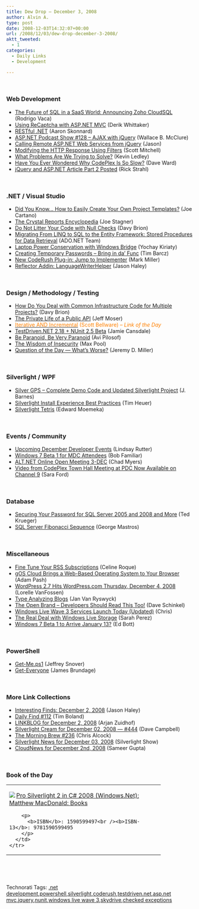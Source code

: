 ```yaml
---
title: Dew Drop – December 3, 2008
author: Alvin A.
type: post
date: 2008-12-03T14:32:07+00:00
url: /2008/12/03/dew-drop-december-3-2008/
aktt_tweeted:
  - 1
categories:
  - Daily Links
  - Development

---
```

&#160;

### Web Development

  * <a target="_blank" href="http://blogs.zoho.com/general/cloudsql/">The Future of SQL in a SaaS World: Announcing Zoho CloudSQL</a> (Rodrigo Vaca)
  * <a target="_blank" href="http://devlicio.us/blogs/derik_whittaker/archive/2008/12/02/using-recaptcha-with-asp-net-mvc.aspx">Using ReCaptcha with ASP.NET MVC</a> (Derik Whittaker)
  * <a target="_blank" href="http://www.pluralsight.com/community/blogs/aaron/archive/2008/12/02/restful-net.aspx">RESTful .NET</a> (Aaron Skonnard)
  * <a target="_blank" href="http://morewally.com/cs/blogs/wallym/archive/2008/12/03/asp-net-podcast-show-128-ajax-with-jquery.aspx">ASP.NET Podcast Show #128 &#8211; AJAX with jQuery</a> (Wallace B. McClure)
  * <a target="_blank" href="http://elegantcode.com/2008/12/02/calling-remote-aspnet-web-services-from-jquery/">Calling Remote ASP.NET Web Services from jQuery</a> (Jason)
  * <a target="_blank" href="http://aspnet.4guysfromrolla.com/articles/120308-1.aspx">Modifying the HTTP Response Using Filters</a> (Scott Mitchell)
  * <a target="_blank" href="http://blogs.msdn.com/liveframework/archive/2008/12/02/what-problems-are-we-trying-to-solve.aspx">What Problems Are We Trying to Solve?</a> (Kevin Ledley)
  * <a target="_blank" href="http://encosia.com/2008/12/03/have-you-ever-wondered-why-codeplex-is-so-slow/">Have You Ever Wondered Why CodePlex Is So Slow?</a> (Dave Ward)
  * <a target="_blank" href="http://west-wind.com/weblog/posts/558952.aspx">jQuery and ASP.NET Article Part 2 Posted</a> (Rick Strahl)

&#160;

### .NET / Visual Studio

  * <a target="_blank" href="http://blogs.msdn.com/webdevelopertips/archive/2008/12/02/tip-32-did-you-know-how-to-easily-create-your-own-project-templates.aspx">Did You Know&#8230; How to Easily Create Your Own Project Templates?</a> (Joe Cartano)
  * <a target="_blank" href="http://www.misfitgeek.com/the%20crystal%20reports%20encyclopedia.aspx">The Crystal Reports Encyclopedia</a> (Joe Stagner)
  * <a target="_blank" href="http://elegantcode.com/2008/12/02/do-not-litter-your-code-with-null-checks/">Do Not Litter Your Code with Null Checks</a> (Davy Brion)
  * <a target="_blank" href="http://blogs.msdn.com/adonet/archive/2008/12/02/migrating-from-linq-to-sql-to-the-entity-framework-stored-procedures-for-data-retrieval.aspx">Migrating From LINQ to SQL to the Entity Framework: Stored Procedures for Data Retrieval</a> (ADO.NET Team)
  * <a target="_blank" href="http://blogs.msdn.com/yochay/archive/2008/12/02/laptop-power-conservation.aspx">Laptop Power Conservation with Windows Bridge</a> (Yochay Kiriaty)
  * <a target="_blank" href="http://devlicio.us/blogs/tim_barcz/archive/2008/12/02/creating-temporary-passwords-bring-in-da-func-lt-t-gt.aspx">Creating Temporary Passwords &#8211; Bring in da&#8217; Func<T></a> (Tim Barcz)
  * <a target="_blank" href="http://community.devexpress.com/blogs/markmiller/archive/2008/12/02/new-coderush-plug-in-jump-to-implementer.aspx">New CodeRush Plug-in: Jump to Implementer</a> (Mark Miller)
  * <a target="_blank" href="http://jasonhaley.com/blog/archive/2008/12/02/142570.aspx">Reflector Addin: LanguageWriterHelper</a> (Jason Haley)

&#160;

### Design / Methodology / Testing

  * <a target="_blank" href="http://davybrion.com/blog/2008/12/how-do-you-deal-with-common-infrastructure-code-for-multiple-projects/">How Do You Deal with Common Infrastructure Code for Multiple Projects?</a> (Davy Brion)
  * <a target="_blank" href="http://www.moserware.com/2008/12/private-life-of-public-api.html">The Private Life of a Public API</a> (Jeff Moser)
  * <a target="_blank" href="http://blog.scottbellware.com/2008/12/iterative-and-incremental.html"><font color="#ff8000">Iterative AND Incremental</font></a> <font color="#ff8000">(Scott Bellware)<em> – Link of the Day</em></font>
  * <a target="_blank" href="http://weblogs.asp.net/nunitaddin/archive/2008/12/02/testdriven-net-2-18-nunit-2-5-beta.aspx">TestDriven.NET 2.18 + NUnit 2.5 Beta</a> (Jamie Cansdale)
  * <a target="_blank" href="http://blogs.msdn.com/avip/archive/2008/12/03/be-paranoid-be-very-paranoid.aspx">Be Paranoid, Be Very Paranoid</a> (Avi Pilosof)
  * <a target="_blank" href="http://www.codesqueeze.com/the-wisdom-of-insecurity/">The Wisdom of Insecurity</a> (Max Pool)
  * <a target="_blank" href="http://codebetter.com/blogs/jeremy.miller/archive/2008/12/03/question-of-the-day-what-s-worse.aspx">Question of the Day &#8212; What&#8217;s Worse?</a> (Jeremy D. Miller)

&#160;

### Silverlight / WPF

  * <a target="_blank" href="http://blogs.msdn.com/jbarnes/archive/2008/12/02/silver-gps-complete-demo-code-and-updated-silverlight-project.aspx">Silver GPS &#8211; Complete Demo Code and Updated Silverlight Project</a> (J. Barnes)
  * <a target="_blank" href="http://timheuer.com/blog/archive/2008/12/02/silverlight-install-experience-best-practices-netflix.aspx">Silverlight Install Experience Best Practices</a> (Tim Heuer)
  * <a target="_blank" href="http://www.codeproject.com/KB/silverlight/silverlight_tetris.aspx">Silverlight Tetris</a> (Edward Moemeka)

&#160;

### Events / Community

  * <a target="_blank" href="http://blogs.msdn.com/lindsay/archive/2008/12/02/upcoming-december-developer-events.aspx">Upcoming December Developer Events</a> (Lindsay Rutter)
  * <a target="_blank" href="http://blogs.msdn.com/bobfamiliar/archive/2008/12/02/windows-7-beta-1-for-mdc-attendees.aspx">Windows 7 Beta 1 for MDC Attendees</a> (Bob Familiar)
  * <a target="_blank" href="http://www.lostechies.com/blogs/chad_myers/archive/2008/12/02/alt-net-online-open-meeting-3-dec.aspx">ALT.NET Online Open Meeting 3-DEC</a> (Chad Myers)
  * <a target="_blank" href="http://blogs.msdn.com/saraford/archive/2008/12/02/video-from-codeplex-town-hall-meeting-at-pdc-now-available-on-channel-9.aspx">Video from CodePlex Town Hall Meeting at PDC Now Available on Channel 9</a> (Sara Ford)

&#160;

### Database

  * <a target="_blank" href="http://blogs.lessthandot.com/index.php/DataMgmt/DataDesign/securing-you-password-for-sql-server-200">Securing Your Password for SQL Server 2005 and 2008 and More</a> (Ted Krueger)
  * <a target="_blank" href="http://blogs.lessthandot.com/index.php/DataMgmt/DBProgramming/MSSQLServer/sql-server-fibonacci-sequence">SQL Server Fibonacci Sequence</a> (George Mastros)

&#160;

### Miscellaneous

  * <a target="_blank" href="http://webworkerdaily.com/2008/12/02/fine-tune-your-rss-subscriptions/">Fine Tune Your RSS Subscriptions</a> (Celine Roque)
  * <a target="_blank" href="http://lifehacker.com/5100927/gos-cloud-brings-a-web+based-operating-system-to-your-browser">gOS Cloud Brings a Web-Based Operating System to Your Browser</a> (Adam Pash)
  * <a target="_blank" href="http://lorelle.wordpress.com/2008/12/02/wordpress-27-hits-wordpresscom-thursday-december-4-2008/">WordPress 2.7 Hits WordPress.com Thursday, December 4, 2008</a> (Lorelle VanFossen)
  * <a target="_blank" href="http://elegantcode.com/2008/12/02/type-analyzing-blogs/">Type Analyzing Blogs</a> (Jan Van Ryswyck)
  * <a target="_blank" href="http://codezest.com/archive/2008/12/02/the-open-brand.aspx">The Open Brand &#8211; Developers Should Read This Too!</a> (Dave Schinkel)
  * <a target="_blank" href="http://feedproxy.google.com/~r/liveside/~3/N6RI686kgZ8/windows-live-wave-3-services-launch-today-updated.aspx">Windows Live Wave 3 Services Launch Today (Updated)</a> (Chris)
  * <a target="_blank" href="http://on10.net/blogs/sarahintampa/The-Real-Deal-With-Windows-Live-Storage/">The Real Deal with Windows Live Storage</a> (Sarah Perez)
  * <a target="_blank" href="http://blogs.zdnet.com/Bott/?p=613">Windows 7 Beta 1 to Arrive January 13?</a> (Ed Bott)

&#160;

### PowerShell

  * <a target="_blank" href="http://blogs.msdn.com/powershell/archive/2008/12/02/get-me-ps1.aspx">Get-Me.ps1</a> (Jeffrey Snover)
  * <a target="_blank" href="http://blogs.msdn.com/powershell/archive/2008/12/02/get-everyone.aspx">Get-Everyone</a> (James Brundage)

&#160;

### More Link Collections

  * <a target="_blank" href="http://jasonhaley.com/blog/archive/2008/12/02/142554.aspx">Interesting Finds: December 2, 2008</a> (Jason Haley)
  * <a target="_blank" href="http://www.techtoolblog.com/archives/daily-find-112">Daily Find #112</a> (Tim Boland)
  * <a target="_blank" href="http://www.arjansworld.com/2008/12/02/linkblog-for-december-2-2008/">LINKBLOG for December 2, 2008</a> (Arjan Zuidhof)
  * <a target="_blank" href="http://geekswithblogs.net/WynApseTechnicalMusings/archive/2008/12/02/127537.aspx">Silverlight Cream for December 02, 2008 &#8212; #444</a> (Dave Campbell)
  * <a target="_blank" href="http://blog.cwa.me.uk/2008/12/03/the-morning-brew-236/">The Morning Brew #236</a> (Chris Alcock)
  * <a target="_blank" href="http://www.silverlightshow.net/news/Silverlight-News-for-December-03-2008.aspx">Silverlight News for December 03, 2008</a> (Silverlight Show)
  * <a target="_blank" href="http://www.cloudave.com/link/cloudnews-for-december-2nd-2008">CloudNews for December 2nd, 2008</a> (Sameer Gupta)

&#160;

### Book of the Day

<div style="padding-bottom: 0px; margin: 0px; padding-left: 0px; padding-right: 0px; display: inline; float: none; padding-top: 0px" id="scid:7dc1bd33-94bd-46fd-a20b-0131235bcd47:f4cd2fc2-6f4b-452f-b3d1-0258159b0c73" class="wlWriterEditableSmartContent">
  <table cellspacing="0" cellpadding="2" width="400" border="0" unselectable="on">
    <tr>
      <td valign="top" width="400">
        <p>
          <a title="Pro Silverlight 2 in C# 2008 (Windows.Net): Matthew MacDonald: Books" href="http://www.amazon.com/exec/obidos/ASIN/1590599497/alvinashcraft-20"><img data-recalc-dims="1" decoding="async" src="https://i0.wp.com/images.amazon.com/images/P/1590599497.01.MZZZZZZZ.jpg?w=660" border="0" align="left" style="float:left" />Pro Silverlight 2 in C# 2008 (Windows.Net): Matthew MacDonald: Books</a>
        </p>
        
        <p>
          <b>ISBN</b>: 1590599497<br /><b>ISBN-13</b>: 9781590599495
        </p>
      </td>
    </tr>
  </table>
</div>

&#160;

<div style="padding-bottom: 0px; margin: 0px; padding-left: 0px; padding-right: 0px; display: inline; float: none; padding-top: 0px" id="scid:C16BAC14-9A3D-4c50-9394-FBFEF7A93539:df7afd39-cb1b-4645-adba-ec16f33c646a" class="wlWriterEditableSmartContent">
  <!--dotnetkickit-->
</div>

&#160;

<div style="padding-bottom: 0px; margin: 0px; padding-left: 0px; padding-right: 0px; display: inline; float: none; padding-top: 0px" id="scid:0767317B-992E-4b12-91E0-4F059A8CECA8:30432813-bd8c-4f63-b38c-9f62e114fbc9" class="wlWriterEditableSmartContent">
  Technorati Tags: <a href="http://technorati.com/tags/.net+development" rel="tag">.net development</a>,<a href="http://technorati.com/tags/powershell" rel="tag">powershell</a>,<a href="http://technorati.com/tags/silverlight" rel="tag">silverlight</a>,<a href="http://technorati.com/tags/coderush" rel="tag">coderush</a>,<a href="http://technorati.com/tags/testdriven.net" rel="tag">testdriven.net</a>,<a href="http://technorati.com/tags/asp.net+mvc" rel="tag">asp.net mvc</a>,<a href="http://technorati.com/tags/jquery" rel="tag">jquery</a>,<a href="http://technorati.com/tags/nunit" rel="tag">nunit</a>,<a href="http://technorati.com/tags/windows+live+wave+3" rel="tag">windows live wave 3</a>,<a href="http://technorati.com/tags/skydrive" rel="tag">skydrive</a>,<a href="http://technorati.com/tags/checked+exceptions" rel="tag">checked exceptions</a>
</div>